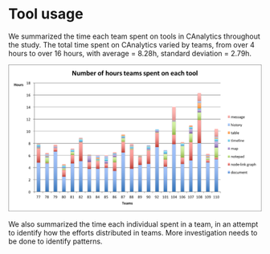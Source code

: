 # Tool usage

We summarized the time each team spent on tools in CAnalytics throughout the study. The total time spent on CAnalytics varied by teams, from over 4 hours to over 16 hours, with average = 8.28h, standard deviation = 2.79h.

![tool usage, (script: tool_usage_group.py)](tool_usage_group.png)

<!-- TODO: find patterns of individual efforts distribution -->

We also summarized the time each individual spent in a team, in an attempt to identify how the efforts distributed in teams. More investigation needs to be done to identify patterns.

